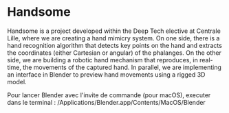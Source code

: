 # Handsome
Handsome is a project developed within the Deep Tech elective at Centrale Lille, where we are creating a hand mimicry system.  On one side, there is a hand recognition algorithm that detects key points on the hand and extracts the coordinates (either Cartesian or angular) of the phalanges. On the other side, we are building a robotic hand mechanism that reproduces, in real-time, the movements of the captured hand.  In parallel, we are implementing an interface in Blender to preview hand movements using a rigged 3D model.

Pour lancer Blender avec l'invite de commande (pour macOS), executer dans le terminal : 
/Applications/Blender.app/Contents/MacOS/Blender
